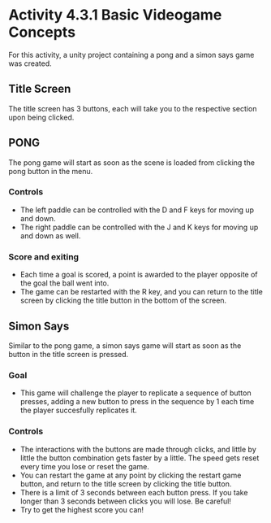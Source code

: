 # Activity 4.3.1 Basic Videogame Concepts

For this activity, a unity project containing a pong and a simon says game was created.

## Title Screen
The title screen has 3 buttons, each will take you to the respective section upon being clicked.

## PONG
The pong game will start as soon as the scene is loaded from clicking the pong button in the menu. 
### Controls
- The left paddle can be controlled with the D and F keys for moving up and down.
- The right paddle can be controlled with the J and K keys for moving up and down as well.
### Score and exiting
- Each time a goal is scored, a point is awarded to the player opposite of the goal the ball went into.
- The game can be restarted with the R key, and you can return to the title screen by clicking the title button in the bottom of the screen.

## Simon Says
Similar to the pong game, a simon says game will start as soon as the button in the title screen is pressed. 
### Goal
- This game will challenge the player to replicate a sequence of button presses, adding a new button to press in the sequence by 1 each time the player succesfully replicates it.

### Controls
- The interactions with the buttons are made through clicks, and little by little the button combination gets faster by a little. The speed gets reset every time you lose or reset the game.
- You can restart the game at any point by clicking the restart game button, and return to the title screen by clicking the title button.
- There is a limit of 3 seconds between each button press. If you take longer than 3 seconds between clicks you will lose. Be careful!
- Try to get the highest score you can!
